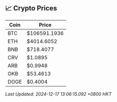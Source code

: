 ## 📈 Crypto Prices

| Coin | Price |
| ---- | ----- |
| BTC | $106591.1936 |
| ETH | $4014.6052 |
| BNB | $718.4077 |
| CRV | $1.0895 |
| ARB | $0.9948 |
| OKB | $53.4613 |
| DOGE | $0.4004 |

_Last Updated: 2024-12-17 13:06:15.092 +0800 HKT_